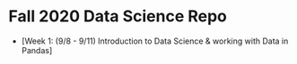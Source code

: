 # Fall 2020 Data Science Repo
* [Week 1: (9/8 - 9/11) Introduction to Data Science & working with Data in Pandas]
